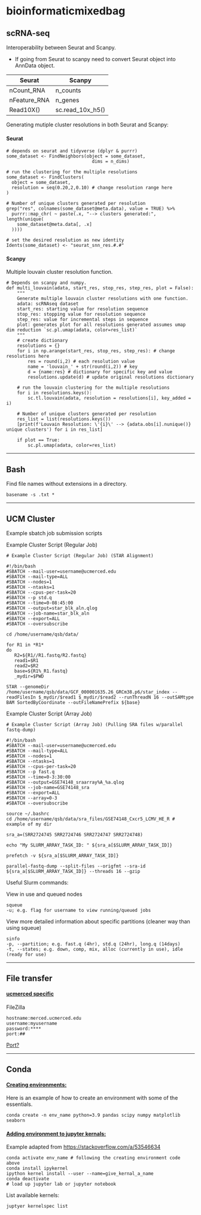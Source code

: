 # bioinformaticmixedbag


## scRNA-seq

Interoperability between Seurat and Scanpy.
 - If going from Seurat to scanpy need to convert Seurat object into AnnData object.




| Seurat       | Scanpy           |
|--------------|------------------|
| nCount_RNA   | n_counts         |
| nFeature_RNA | n_genes          |
| Read10X()    | sc.read_10x_h5() |




Generating mutiple cluster resolutions in both Seurat and Scanpy:


#### Seurat

    # depends on seurat and tidyverse (dplyr & purrr)
    some_dataset <- FindNeighbors(object = some_dataset,
                                    dims = n_dims)

    # run the clustering for the multiple resolutions
    some_dataset <- FindClusters(
      object = some_dataset,
      resolution = seq(0.20,2,0.10) # change resolution range here
    )

    # Number of unique clusters generated per resolution
    grep("res", colnames(some_dataset@meta.data), value = TRUE) %>%
      purrr::map_chr( ~ paste(.x, "--> clusters generated:", length(unique(
        some_dataset@meta.data[, .x]
      ))))

    # set the desired resolution as new identity
    Idents(some_dataset) <- "seurat_snn_res.#.#"




#### Scanpy

Multiple louvain cluster resolution function.


    # Depends on scanpy and numpy.
    def multi_louvain(adata, start_res, stop_res, step_res, plot = False):
        """
        Generate multiple louvain cluster resolutions with one function.
        adata: scRNAseq dataset
        start_res: starting value for resolution sequence
        stop_res: stopping value for resolution sequence
        step_res: value for incremental steps in sequence
        plot: generates plot for all resolutions generated assumes umap dim reduction `sc.pl.umap(adata, color=res_list)`
        """
        # create dictionary
        resolutions = {}
        for i in np.arange(start_res, stop_res, step_res): # change resolutions here
            res = round(i,2) # each resolution value
            name = 'louvain_' + str(round(i,2)) # key
            d = {name:res} # dictionary for specific key and value
            resolutions.update(d) # update original resolutions dictionary

        # run the louvain clustering for the multiple resolutions
        for i in resolutions.keys():
            sc.tl.louvain(adata, resolution = resolutions[i], key_added = i)

        # Number of unique clusters generated per resolution
        res_list = list(resolutions.keys())
        [print(f'Louvain Resolution: \'{i}\' --> {adata.obs[i].nunique()} unique clusters') for i in res_list]

        if plot == True:
            sc.pl.umap(adata, color=res_list)


---
## Bash

Find file names without extensions in a directory. 

`basename -s .txt *`



---
## UCM Cluster

Example sbatch job submission scripts

Example Cluster Script (Regular Job)

    # Example Cluster Script (Regular Job) (STAR Alignment)

    #!/bin/bash
    #SBATCH --mail-user=username@ucmerced.edu
    #SBATCH --mail-type=ALL
    #SBATCH --nodes=1
    #SBATCH --ntasks=1
    #SBATCH --cpus-per-task=20
    #SBATCH --p std.q
    #SBATCH --time=0-08:45:00
    #SBATCH --output=star_blk_aln.qlog
    #SBATCH --job-name=star_blk_aln
    #SBATCH --export=ALL
    #SBATCH --oversubscribe

    cd /home/username/qsb/data/

    for R1 in *R1*
    do
       R2=${R1//R1.fastq/R2.fastq}
       read1=$R1
       read2=$R2
       base=${R1%_R1.fastq}
       _mydir=$PWD

    STAR --genomeDir /home/username/qsb/data/GCF_000001635.26_GRCm38.p6/star_index --readFilesIn $_mydir/$read1 $_mydir/$read2 --runThreadN 16 --outSAMtype BAM SortedByCoordinate --outFileNamePrefix ${base}



Example Cluster Script (Array Job)

    # Example Cluster Script (Array Job) (Pulling SRA files w/parallel fastq-dump)

    #!/bin/bash
    #SBATCH --mail-user=username@ucmerced.edu
    #SBATCH --mail-type=ALL
    #SBATCH --nodes=1
    #SBATCH --ntasks=1
    #SBATCH --cpus-per-task=20
    #SBATCH --p fast.q
    #SBATCH --time=0-3:30:00
    #SBATCH --output=GSE74148_sraarray%A_%a.qlog
    #SBATCH --job-name=GSE74148_sra
    #SBATCH --export=ALL
    #SBATCH --array=0-3
    #SBATCH --oversubscribe

    source ~/.bashrc
    cd /home/username/qsb/data/sra_files/GSE74148_Cxcr5_LCMV_HE_R # example of my dir

    sra_a=(SRR2724745 SRR2724746 SRR2724747 SRR2724748)

    echo "My SLURM_ARRAY_TASK_ID: " ${sra_a[$SLURM_ARRAY_TASK_ID]}

    prefetch -v ${sra_a[$SLURM_ARRAY_TASK_ID]}

    parallel-fastq-dump --split-files --origfmt --sra-id ${sra_a[$SLURM_ARRAY_TASK_ID]} --threads 16 --gzip


Useful Slurm commands:

View in use and queued nodes

    squeue
    -u; e.g. flag for username to view running/queued jobs



View more detailed information about specific partitions (cleaner way than using squeue)

    sinfo
    -p, --partition; e.g. fast.q (4hr), std.q (24hr), long.q (14days)
    -t, --states; e.g. down, comp, mix, alloc (currently in use), idle (ready for use)





---
## File transfer

#### [ucmerced specific](https://github.com/ucmerced/merced-cluster/wiki/Transferring-Files)


FileZilla

    hostname:merced.ucmerced.edu
    username:myusername
    password:****
    port:##

[Port?](https://serverfault.com/questions/74176/what-port-does-sftp-use/167872)


---
## Conda

#### [Creating environments:](https://conda.io/projects/conda/en/latest/user-guide/tasks/manage-environments.html#creating-an-environment-with-commands)

Here is an example of how to create an environment with some of the essentials.


    conda create -n env_name python=3.9 pandas scipy numpy matplotlib seaborn


#### [Adding environment to jupyter kernals:](https://stackoverflow.com/a/53546634)

Example adapted from https://stackoverflow.com/a/53546634

    conda activate env_name # following the creating environment code above
    conda install ipykernel
    ipython kernel install --user --name=give_kernal_a_name
    conda deactivate
    # load up jupyter lab or jupyter notebook     


List available kernels:

`juptyer kernelspec list`



